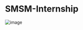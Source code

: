 # SMSM-Internship

![image](https://github.com/yazeedmshayekh2/SMSM-Internship/assets/102586302/f722dd13-6207-45af-95af-a28e284702a7)
